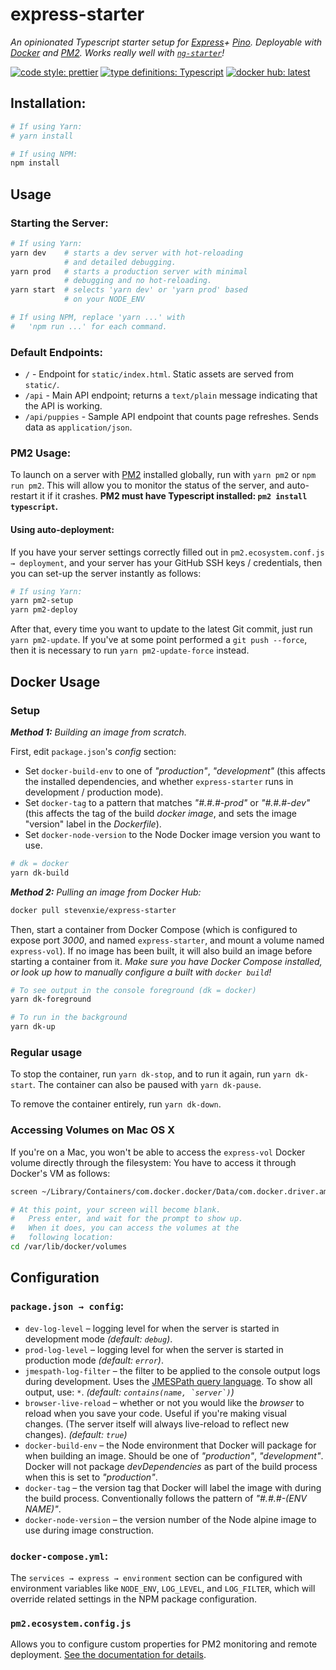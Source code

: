 # express-starter

*An opinionated Typescript starter setup for [Express](https://www.expressjs.com)+ [Pino](https://getpino.io). Deployable with [Docker](https://www.docker.com) and [PM2](http://pm2.keymetrics.io). Works really well with [`ng-starter`](https://github.com/steven-xie/ng-starter)!*

[![code style: prettier](https://img.shields.io/badge/code_style-prettier-ff69b4.svg)](https://github.com/prettier/prettier) [![type definitions: Typescript](https://img.shields.io/badge/type%20definitions-Typescript-blue.svg)](https://www.typescriptlang.org) [![docker hub: latest](https://img.shields.io/badge/docker%20hub-latest-008bb8.svg)](https://hub.docker.com/r/stevenxie/express-starter/)

## Installation:

```bash
# If using Yarn:
# yarn install

# If using NPM:
npm install
```

## Usage

### Starting the Server:

```bash
# If using Yarn:
yarn dev    # starts a dev server with hot-reloading
            # and detailed debugging.
yarn prod   # starts a production server with minimal
            # debugging and no hot-reloading.  
yarn start  # selects 'yarn dev' or 'yarn prod' based
            # on your NODE_ENV

# If using NPM, replace 'yarn ...' with 
#   'npm run ...' for each command.
```

### Default Endpoints:

* `/` - Endpoint for `static/index.html`. Static assets are served from `static/`.
* `/api` - Main API endpoint; returns a `text/plain` message indicating that the
  API is working.
* `/api/puppies` - Sample API endpoint that counts page refreshes. Sends data
  as `application/json`.

### PM2 Usage:

To launch on a server with [PM2](http://pm2.keymetrics.io) installed globally,
run with `yarn pm2` or `npm run pm2`. This will allow you to monitor the status
of the server, and auto-restart it if it crashes.
**PM2 must have Typescript installed: `pm2 install typescript`.**

#### Using auto-deployment:

If you have your server settings correctly filled out in `pm2.ecosystem.conf.js → deployment`, and your server has your GitHub SSH keys / credentials, then you can set-up the server instantly as follows:

```bash
# If using Yarn:
yarn pm2-setup
yarn pm2-deploy
```

After that, every time you want to update to the latest Git commit, just run
`yarn pm2-update`. If you've at some point performed a `git push --force`,
then it is necessary to run `yarn pm2-update-force` instead.

## Docker Usage

### Setup

_**Method 1:** Building an image from scratch._

First, edit `package.json`'s *config* section:
* Set `docker-build-env` to one of *"production"*, *"development"* (this affects
  the installed dependencies, and whether `express-starter` runs in development
  / production mode).
* Set `docker-tag` to a pattern that matches *"#.#.#-prod"* or *"#.#.#-dev"*
  (this affects the tag of the build *docker image*, and sets the image
  "version" label in the *Dockerfile*).
* Set `docker-node-version` to the Node Docker image version you want to use.

```bash
# dk = docker
yarn dk-build
```

_**Method 2:** Pulling an image from Docker Hub:_

```bash
docker pull stevenxie/express-starter
```

Then, start a container from Docker Compose (which is configured to expose
port _3000_, and named `express-starter`, and mount a volume named `express-vol`). 
If no image has been built, it will also build an image before starting a 
container from it. *Make sure you have Docker Compose installed, or look up
how to manually configure a built with `docker build`!*

```bash
# To see output in the console foreground (dk = docker)
yarn dk-foreground

# To run in the background
yarn dk-up
```

### Regular usage

To stop the container, run `yarn dk-stop`, and to run it again, run
`yarn dk-start`. The container can also be paused with `yarn dk-pause`.

To remove the container entirely, run `yarn dk-down`.

### Accessing Volumes on Mac OS X

If you're on a Mac, you won't be able to access the `express-vol` Docker
volume directly through the filesystem: You have to access it through
Docker's VM as follows:

```bash
screen ~/Library/Containers/com.docker.docker/Data/com.docker.driver.amd64-linux/tty

# At this point, your screen will become blank.
#   Press enter, and wait for the prompt to show up.
#   When it does, you can access the volumes at the
#   following location:
cd /var/lib/docker/volumes
```

## Configuration

### `package.json → config`:

* `dev-log-level` – logging level for when the server is started in
  development mode _(default: `debug`)_.
* `prod-log-level` – logging level for when the server is started in
  production mode _(default: `error`)_.
* `jmespath-log-filter` – the filter to be applied to the console
  output logs during development. Uses the
  [JMESPath query language](http://jmespath.org). To show all output,
  use: `*`. _(default: `` contains(name, `server`) ``)_
* `browser-live-reload` – whether or not you would like the _browser_ to reload
  when you save your code. Useful if you're making visual changes. (The server
  itself will always live-reload to reflect new changes). _(default: `true`)_
* `docker-build-env` – the Node environment that Docker will package for when
  building an image. Should be one of *"production"*, *"development"*. Docker
  will not package *devDependencies* as part of the build process when this
  is set to *"production"*.
* `docker-tag` – the version tag that Docker will label the image with during
  the build process. Conventionally follows the pattern of *"#.#.#-(ENV NAME)"*.
* `docker-node-version` – the version number of the Node alpine image to use
  during image construction.

### `docker-compose.yml`:
The `services → express → environment` section can be configured with
environment variables like `NODE_ENV`, `LOG_LEVEL`, and `LOG_FILTER`, which
will override related settings in the NPM package configuration.

### `pm2.ecosystem.config.js`

Allows you to configure custom properties for PM2 monitoring and remote
deployment. [See the documentation for details](http://pm2.keymetrics.io/docs/usage/application-declaration/).
